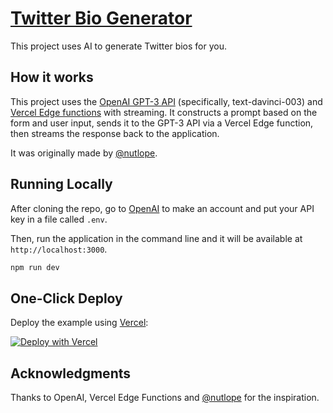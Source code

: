# [Twitter Bio Generator](https://twbio.vercel.app/)

This project uses AI to generate Twitter bios for you.

## How it works

This project uses the [OpenAI GPT-3 API](https://openai.com/api/) (specifically, text-davinci-003) and [Vercel Edge functions](https://vercel.com/features/edge-functions) with streaming. It constructs a prompt based on the form and user input, sends it to the GPT-3 API via a Vercel Edge function, then streams the response back to the application. 

It was originally made by [@nutlope](https://nutlope.substack.com/).

## Running Locally

After cloning the repo, go to [OpenAI](https://beta.openai.com/account/api-keys) to make an account and put your API key in a file called `.env`.

Then, run the application in the command line and it will be available at `http://localhost:3000`.

```bash
npm run dev
```

## One-Click Deploy

Deploy the example using [Vercel](https://vercel.com?utm_source=github&utm_medium=readme&utm_campaign=vercel-examples):

[![Deploy with Vercel](https://vercel.com/button)](https://vercel.com/new/clone?repository-url=https://github.dev/antonydis/twitter-bio-generator&env=OPENAI_API_KEY&project-name=twitter-bio-generator&repo-name=twitter-bio)

## Acknowledgments

Thanks to OpenAI, Vercel Edge Functions and [@nutlope](https://nutlope.substack.com/) for the inspiration.
